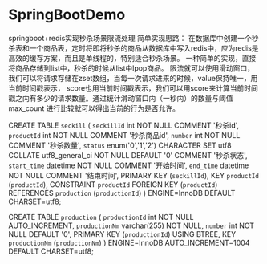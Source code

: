 # SpringBootDemo
springboot+redis实现秒杀场景限流处理
简单实现思路：
在数据库中创建一个秒杀表和一个商品表，定时将即将秒杀的商品从数据库中写入redis中，应为redis是高效的缓存方案，而且是单线程的，特别适合秒杀场景。
一种简单的实现，直接将商品存储到list中，秒杀的时候从list中lpop商品。
限流就可以使用滑动窗口，我们可以将请求存储在zset数组，当每一次请求进来的时候，value保持唯一，用当前时间戳表示，
score也用当前时间戳表示，我们可以用score来计算当前时间戳之内有多少的请求数量。通过统计滑动窗口内（一秒内）的数量与阈值 max_count 进行比较就可以得出当前的行为是否允许。

CREATE TABLE `seckill` (
  `seckillId` int NOT NULL COMMENT '秒杀id',
  `productId` int NOT NULL COMMENT '秒杀商品id',
  `number` int NOT NULL COMMENT '秒杀数量',
  `status` enum('0','1','2') CHARACTER SET utf8 COLLATE utf8_general_ci NOT NULL DEFAULT '0' COMMENT '秒杀状态',
  `start_time` datetime NOT NULL COMMENT '开始时间',
  `end_time` datetime NOT NULL COMMENT '结束时间',
  PRIMARY KEY (`seckillId`),
  KEY `productId` (`productId`),
  CONSTRAINT `productId` FOREIGN KEY (`productId`) REFERENCES `production` (`productionId`)
) ENGINE=InnoDB DEFAULT CHARSET=utf8;

CREATE TABLE `production` (
  `productionId` int NOT NULL AUTO_INCREMENT,
  `productionNm` varchar(255) NOT NULL,
  `number` int NOT NULL DEFAULT '0',
  PRIMARY KEY (`productionId`) USING BTREE,
  KEY `productionNm` (`productionNm`)
) ENGINE=InnoDB AUTO_INCREMENT=1004 DEFAULT CHARSET=utf8;
